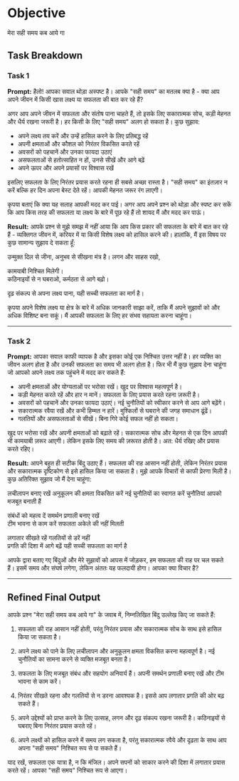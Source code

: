 # Objective

मेरा सही समय कब आये गा

## Task Breakdown

### Task 1

**Prompt:**
हैलो! आपका सवाल थोड़ा अस्पष्ट है। आपके "सही समय" का मतलब क्या है - क्या आप अपने जीवन में किसी खास लक्ष्य या सफलता की बात कर रहे हैं? 

अगर आप अपने जीवन में सफलता और संतोष पाना चाहते हैं, तो इसके लिए सकारात्मक सोच, कड़ी मेहनत और धैर्य रखना जरूरी है। हर किसी के लिए "सही समय" अलग हो सकता है। कुछ सुझाव:

- अपने लक्ष्य तय करें और उन्हें हासिल करने के लिए प्रतिबद्ध रहें
- अपनी क्षमताओं और कौशल को निरंतर विकसित करते रहें 
- अवसरों को पहचानें और उनका फायदा उठाएं
- असफलताओं से हतोत्साहित न हों, उनसे सीखें और आगे बढ़ें
- अपने ऊपर और अपने प्रयासों पर विश्वास रखें

इसलिए सफलता के लिए निरंतर प्रयास करते रहना ही सबसे अच्छा रास्ता है। "सही समय" का इंतज़ार न करें बल्कि हर दिन अपना बेस्ट देते रहें। आपकी मेहनत जरूर रंग लाएगी।

कृपया बताएं कि क्या यह सलाह आपकी मदद कर पाई। अगर आप अपने प्रश्न को थोड़ा और स्पष्ट कर सकें कि आप किस तरह की सफलता या लक्ष्य के बारे में पूछ रहे हैं तो शायद मैं और मदद कर पाऊं।

**Result:**
आपके प्रश्न से मुझे समझ में नहीं आया कि आप किस प्रकार की सफलता के बारे में बात कर रहे हैं - व्यक्तिगत जीवन में, करियर में या किसी विशेष लक्ष्य को हासिल करने की। हालांकि, मैं इस विषय पर कुछ सामान्य सुझाव दे सकता हूँ:

उन्मुक्त दिल से जीना,
अनुभव से सीखना मंत्र है। 
लगन और साहस रखो,

कामयाबी निश्चित मिलेगी।  
कठिनाइयों से न घबराओ,
कर्मठता से आगे बढ़ो।

दृढ़ संकल्प से अपना लक्ष्य पाना, 
यही सच्ची सफलता का मार्ग है।

कृपया अपने विशेष लक्ष्य या क्षेत्र के बारे में अधिक जानकारी साझा करें, ताकि मैं अपने सुझावों को और अधिक विशिष्ट बना सकूं। मैं आपकी सफलता के लिए हर संभव सहायता करना चाहूंगा।

---

### Task 2

**Prompt:**
आपका सवाल काफी व्यापक है और इसका कोई एक निश्चित उत्तर नहीं है। हर व्यक्ति का जीवन अलग होता है और उनकी सफलता का समय भी अलग होता है। फिर भी मैं कुछ सुझाव देना चाहूंगा जो आपको अपने लक्ष्य तक पहुंचने में मदद कर सकते हैं:

- अपनी क्षमताओं और योग्यताओं पर भरोसा रखें। खुद पर विश्वास महत्वपूर्ण है।
- कड़ी मेहनत करते रहें और हार न मानें। सफलता के लिए प्रयास करते रहना ज़रूरी है। 
- अवसरों को पहचानें और उनका फायदा उठाएं। नई चुनौतियों को स्वीकार करने से आप आगे बढ़ेंगे।
- सकारात्मक रवैया रखें और कभी हिम्मत न हारें। मुश्किलों से घबराने की जगह समाधान ढूंढें।  
- गलतियों और असफलताओं से सीखें। बिना गिरे कोई सफल नहीं हो सकता।

खुद पर भरोसा रखें और अपनी क्षमताओं को बढ़ाते रहें। सकारात्मक सोच और मेहनत से एक दिन आपकी भी कामयाबी ज़रूर आएगी। लेकिन इसके लिए समय की ज़रूरत होती है। अत: धैर्य रखिए और प्रयास करते रहिए।

**Result:**
आपने बहुत ही सटीक बिंदु उठाए हैं। सफलता की राह आसान नहीं होती, लेकिन निरंतर प्रयास और सकारात्मक दृष्टिकोण से इसे हासिल किया जा सकता है। मुझे आपके विचारों से काफी प्रेरणा मिली है। कुछ अतिरिक्त सुझाव जो मैं देना चाहूंगा:

लचीलापन बनाए रखें 
अनुकूलन की क्षमता विकसित करें
नई चुनौतियों का स्वागत करें
चुनौतियां आपको मजबूत बनाती हैं

संबंधों को महत्व दें
समर्थन प्रणाली बनाए रखें  
टीम भावना से काम करें
सफलता अकेले की नहीं मिलती

लगातार सीखते रहें
गलतियों से डरें नहीं  
प्रगति की दिशा में आगे बढ़ें
यही सच्ची सफलता का मार्ग है

आपके द्वारा बताए गए बिंदुओं और मेरे सुझावों को आपस में जोड़कर, हम सफलता की राह पर चल सकते हैं। इसमें समय और संघर्ष लगेगा, लेकिन अंततः यह फलदायी होगा। आपका क्या विचार है?

---

## Refined Final Output

आपके प्रश्न "मेरा सही समय कब आये गा" के जवाब में, निम्नलिखित बिंदु उल्लेख किए जा सकते हैं:

1. सफलता की राह आसान नहीं होती, परंतु निरंतर प्रयास और सकारात्मक सोच के साथ इसे हासिल किया जा सकता है।

2. अपने लक्ष्य को पाने के लिए लचीलापन और अनुकूलन क्षमता विकसित करना महत्वपूर्ण है। नई चुनौतियों का सामना करने से व्यक्ति मजबूत बनता है। 

3. सफलता के लिए मजबूत संबंध और सहयोग अनिवार्य हैं। अपनी समर्थन प्रणाली बनाए रखें और टीम भावना से काम करें।

4. निरंतर सीखते रहना और गलतियों से न डरना आवश्यक है। इससे आप लगातार प्रगति की ओर बढ़ सकते हैं।

5. अपने उद्देश्यों को प्राप्त करने के लिए उत्साह, लगन और दृढ़ संकल्प रखना जरूरी है। कठिनाइयों से घबराए बिना निरंतर प्रयास करते रहें।  

6. अपने लक्ष्यों को हासिल करने में समय लग सकता है, परंतु सकारात्मक रवैये और दृढ़ता के साथ आप अपना "सही समय" निश्चित रूप से पा सकते हैं।

याद रखें, सफलता एक यात्रा है, न कि मंजिल। अपने सपनों को साकार करने की दिशा में लगातार प्रयास करते रहें। आपका "सही समय" निश्चित रूप से आएगा।